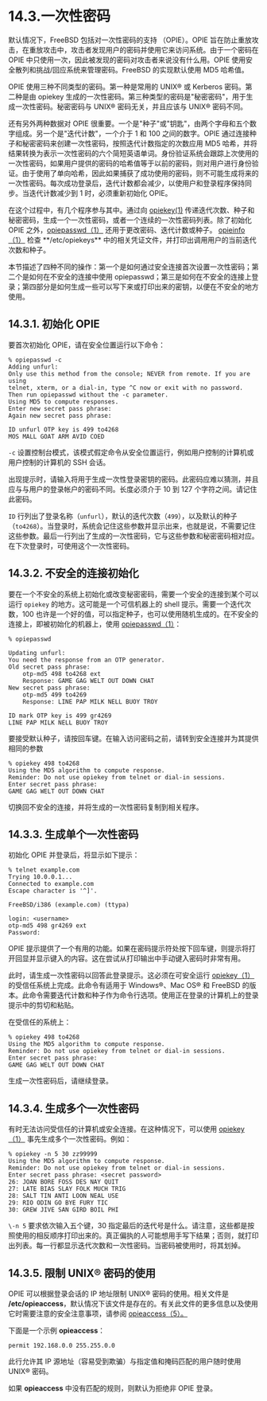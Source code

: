 # 14.3.一次性密码

默认情况下，FreeBSD 包括对一次性密码的支持 （OPIE）。OPIE 旨在防止重放攻击，在重放攻击中，攻击者发现用户的密码并使用它来访问系统。由于一个密码在 OPIE 中只使用一次，因此被发现的密码对攻击者来说没有什么用。OPIE 使用安全散列和挑战/回应系统来管理密码。FreeBSD 的实现默认使用 MD5 哈希值。

OPIE 使用三种不同类型的密码。第一种是常用的 UNIX® 或 Kerberos 密码。第二种是由 opiekey 生成的一次性密码。第三种类型的密码是"秘密密码"，用于生成一次性密码。秘密密码与 UNIX® 密码无关，并且应该与 UNIX® 密码不同。

还有另外两种数据对 OPIE 很重要。一个是"种子"或"钥匙"，由两个字母和五个数字组成。另一个是"迭代计数"，一个介于 1 和 100 之间的数字。OPIE 通过连接种子和秘密密码来创建一次性密码，按照迭代计数指定的次数应用 MD5 哈希，并将结果转换为表示一次性密码的六个简短英语单词。身份验证系统会跟踪上次使用的一次性密码，如果用户提供的密码的哈希值等于以前的密码，则对用户进行身份验证。由于使用了单向哈希，因此如果捕获了成功使用的密码，则不可能生成将来的一次性密码。每次成功登录后，迭代计数都会减少，以使用户和登录程序保持同步。当迭代计数减少到 1 时，必须重新初始化 OPIE。

在这个过程中，有几个程序参与其中。通过向 [opiekey(1)](https://www.freebsd.org/cgi/man.cgi?query=opiekey&sektion=1&format=html) 传递迭代次数、种子和秘密密码，生成一个一次性密码，或者一个连续的一次性密码列表。除了初始化 OPIE 之外，[opiepasswd（1）](https://www.freebsd.org/cgi/man.cgi?query=opiepasswd\&sektion=1\&format=html) 还用于更改密码、迭代计数或种子。 [opieinfo（1）](https://www.freebsd.org/cgi/man.cgi?query=opieinfo\&sektion=1\&format=html) 检查 \*\*/etc/opiekeys\*\* 中的相关凭证文件，并打印出调用用户的当前迭代次数和种子。

本节描述了四种不同的操作：第一个是如何通过安全连接首次设置一次性密码；第二个是如何在不安全的连接中使用 opiepasswd；第三是如何在不安全的连接上登录；第四部分是如何生成一些可以写下来或打印出来的密钥，以便在不安全的地方使用。

## 14.3.1. 初始化 OPIE

要首次初始化 OPIE，请在安全位置运行以下命令：

```
% opiepasswd -c
Adding unfurl:
Only use this method from the console; NEVER from remote. If you are using
telnet, xterm, or a dial-in, type ^C now or exit with no password.
Then run opiepasswd without the -c parameter.
Using MD5 to compute responses.
Enter new secret pass phrase:
Again new secret pass phrase:

ID unfurl OTP key is 499 to4268
MOS MALL GOAT ARM AVID COED
```

`-c` 设置控制台模式，该模式假定命令从安全位置运行，例如用户控制的计算机或用户控制的计算机的 SSH 会话。

出现提示时，请输入将用于生成一次性登录密钥的密码。此密码应难以猜测，并且应与与用户的登录帐户的密码不同。长度必须介于 10 到 127 个字符之间。请记住此密码。

`ID` 行列出了登录名称（`unfurl`），默认的迭代次数（`499`），以及默认的种子（`to4268`）。当登录时，系统会记住这些参数并显示出来，也就是说，不需要记住这些参数。最后一行列出了生成的一次性密码，它与这些参数和秘密密码相对应。在下次登录时，可使用这个一次性密码。

## 14.3.2. 不安全的连接初始化

要在一个不安全的系统上初始化或改变秘密密码，需要一个安全的连接到某个可以运行 `opiekey` 的地方。这可能是一个可信机器上的 shell 提示。需要一个迭代次数，100 也许是一个好的值，可以指定种子，也可以使用随机生成的。在不安全的连接上，即被初始化的机器上，使用 [opiepasswd（1）](https://www.freebsd.org/cgi/man.cgi?query=opiepasswd\&sektion=1\&format=html)：

```
% opiepasswd

Updating unfurl:
You need the response from an OTP generator.
Old secret pass phrase:
	otp-md5 498 to4268 ext
	Response: GAME GAG WELT OUT DOWN CHAT
New secret pass phrase:
	otp-md5 499 to4269
	Response: LINE PAP MILK NELL BUOY TROY

ID mark OTP key is 499 gr4269
LINE PAP MILK NELL BUOY TROY
```

要接受默认种子，请按回车键。在输入访问密码之前，请转到安全连接并为其提供相同的参数

```
% opiekey 498 to4268
Using the MD5 algorithm to compute response.
Reminder: Do not use opiekey from telnet or dial-in sessions.
Enter secret pass phrase:
GAME GAG WELT OUT DOWN CHAT
```

切换回不安全的连接，并将生成的一次性密码复制到相关程序。

## 14.3.3. 生成单个一次性密码

初始化 OPIE 并登录后，将显示如下提示：

```
% telnet example.com
Trying 10.0.0.1...
Connected to example.com
Escape character is '^]'.

FreeBSD/i386 (example.com) (ttypa)

login: <username>
otp-md5 498 gr4269 ext
Password:
```

OPIE 提示提供了一个有用的功能。如果在密码提示符处按下回车键，则提示将打开回显并显示键入的内容。这在尝试从打印输出中手动键入密码时非常有用。

此时，请生成一次性密码以回答此登录提示。这必须在可安全运行 [opiekey（1）](https://www.freebsd.org/cgi/man.cgi?query=opiekey\&sektion=1\&format=html) 的受信任系统上完成。此命令有适用于 Windows®、Mac OS® 和 FreeBSD 的版本。此命令需要迭代计数和种子作为命令行选项。使用正在登录的计算机上的登录提示中的剪切和粘贴。

在受信任的系统上：

```
% opiekey 498 to4268
Using the MD5 algorithm to compute response.
Reminder: Do not use opiekey from telnet or dial-in sessions.
Enter secret pass phrase:
GAME GAG WELT OUT DOWN CHAT
```

生成一次性密码后，请继续登录。

## 14.3.4. 生成多个一次性密码

有时无法访问受信任的计算机或安全连接。在这种情况下，可以使用 [opiekey（1）](https://www.freebsd.org/cgi/man.cgi?query=opiekey\&sektion=1\&format=html) 事先生成多个一次性密码。例如：

```
% opiekey -n 5 30 zz99999
Using the MD5 algorithm to compute response.
Reminder: Do not use opiekey from telnet or dial-in sessions.
Enter secret pass phrase: <secret password>
26: JOAN BORE FOSS DES NAY QUIT
27: LATE BIAS SLAY FOLK MUCH TRIG
28: SALT TIN ANTI LOON NEAL USE
29: RIO ODIN GO BYE FURY TIC
30: GREW JIVE SAN GIRD BOIL PHI
```

`\-n 5` 要求依次输入五个键，30 指定最后的迭代号是什么。请注意，这些都是按照使用的相反顺序打印出来的。真正偏执的人可能想用手写下结果；否则，就打印出列表。每一行都显示迭代次数和一次性密码。当密码被使用时，将其划掉。

## 14.3.5. 限制 UNIX® 密码的使用

OPIE 可以根据登录会话的 IP 地址限制 UNIX® 密码的使用。相关文件是 **/etc/opieaccess**，默认情况下该文件是存在的。有关此文件的更多信息以及使用它时需要注意的安全注意事项，请参阅 [opieaccess（5）。](https://www.freebsd.org/cgi/man.cgi?query=opieaccess\&sektion=5\&format=html)

下面是一个示例 **opieaccess**：

```
permit 192.168.0.0 255.255.0.0
```

此行允许其 IP 源地址（容易受到欺骗）与指定值和掩码匹配的用户随时使用 UNIX® 密码。

如果 **opieaccess** 中没有匹配的规则，则默认为拒绝非 OPIE 登录。
